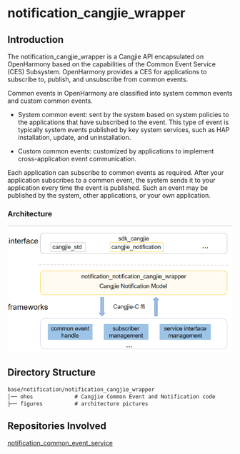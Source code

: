 # notification_cangjie_wrapper

## Introduction

The notification_cangjie_wrapper is a Cangjie API encapsulated on OpenHarmony based on the capabilities of the Common Event Service (CES) Subsystem. OpenHarmony provides a CES for applications to subscribe to, publish, and unsubscribe from common events.

Common events in OpenHarmony are classified into system common events and custom common events.

- System common event: sent by the system based on system policies to the applications that have subscribed to the event. This type of event is typically system events published by key system services, such as HAP installation, update, and uninstallation.

- Custom common events: customized by applications to implement cross-application event communication.

Each application can subscribe to common events as required. After your application subscribes to a common event, the system sends it to your application every time the event is published. Such an event may be published by the system, other applications, or your own application.

### Architecture

![](figures/notification_cangjie_wrapper_architecture_en.png "notification_cangjie_wrapper Architecture")

## Directory Structure

```
base/notification/notification_cangjie_wrapper
│── ohos             # Cangjie Common Event and Notification code
├── figures          # architecture pictures
```

## Repositories Involved

[notification_common_event_service](https://gitee.com/openharmony/notification_common_event_service/blob/master)
